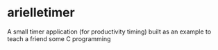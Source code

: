 # arielletimer
A small timer application (for productivity timing) built as an example to teach a friend some C programming
